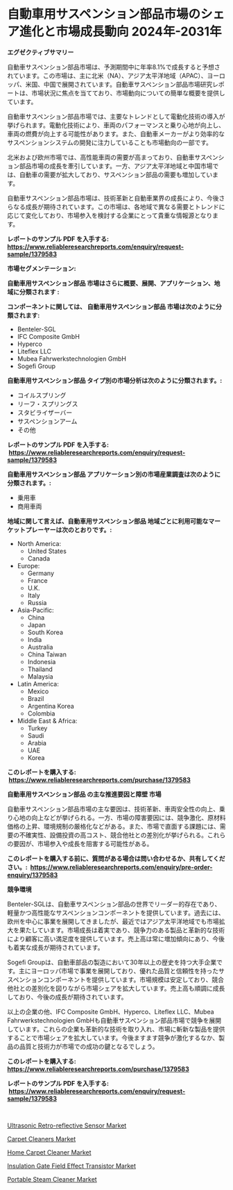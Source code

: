 <p><h1>自動車用サスペンション部品市場のシェア進化と市場成長動向 2024年-2031年</h1></p><p><strong>エグゼクティブサマリー</strong></p>
<p><p>自動車サスペンション部品市場は、予測期間中に年率8.1%で成長すると予想されています。この市場は、主に北米（NA）、アジア太平洋地域（APAC）、ヨーロッパ、米国、中国で展開されています。自動車サスペンション部品市場研究レポートは、市場状況に焦点を当てており、市場動向についての簡単な概要を提供しています。</p><p>自動車サスペンション部品市場では、主要なトレンドとして電動化技術の導入が挙げられます。電動化技術により、車両のパフォーマンスと乗り心地が向上し、車両の燃費が向上する可能性があります。また、自動車メーカーがより効率的なサスペンションシステムの開発に注力していることも市場動向の一部です。</p><p>北米および欧州市場では、高性能車両の需要が高まっており、自動車サスペンション部品市場の成長を牽引しています。一方、アジア太平洋地域と中国市場では、自動車の需要が拡大しており、サスペンション部品の需要も増加しています。</p><p>自動車サスペンション部品市場は、技術革新と自動車業界の成長により、今後さらなる成長が期待されています。この市場は、各地域で異なる需要とトレンドに応じて変化しており、市場参入を検討する企業にとって貴重な情報源となります。</p></p>
<p><strong>レポートのサンプル PDF を入手する: <a href="https://www.reliableresearchreports.com/enquiry/request-sample/1379583">https://www.reliableresearchreports.com/enquiry/request-sample/1379583</a></strong></p>
<p><strong>市場セグメンテーション:</strong></p>
<p><strong> 自動車用サスペンション部品 市場はさらに概要、展開、アプリケーション、地域に分類されます :</strong></p>
<p><strong>コンポーネントに関しては、 自動車用サスペンション部品 市場は次のように分類されます: &nbsp;</strong></p>
<p><ul><li>Benteler-SGL</li><li>IFC Composite GmbH</li><li>Hyperco</li><li>Liteflex LLC</li><li>Mubea Fahrwerkstechnologien GmbH</li><li>Sogefi Group</li></ul></p>
<p><strong> 自動車用サスペンション部品 タイプ別の市場分析は次のように分類されます。:</strong></p>
<p><ul><li>コイルスプリング</li><li>リーフ・スプリングス</li><li>スタビライザーバー</li><li>サスペンションアーム</li><li>その他</li></ul></p>
<p><strong>レポートのサンプル PDF を入手する: &nbsp;<a href="https://www.reliableresearchreports.com/enquiry/request-sample/1379583">https://www.reliableresearchreports.com/enquiry/request-sample/1379583</a></strong></p>
<p><strong> 自動車用サスペンション部品 アプリケーション別の市場産業調査は次のように分類されます。:</strong></p>
<p><ul><li>乗用車</li><li>商用車両</li></ul></p>
<p><strong>地域に関して言えば、自動車用サスペンション部品 地域ごとに利用可能なマーケットプレーヤーは次のとおりです。:</strong></p>
<p><ul>
    <li>
        North America:
        <ul>
            <li>United States</li>
            <li>Canada</li>
        </ul>
    </li>
    <li>
        Europe:
        <ul>
            <li>Germany</li>
            <li>France</li>
            <li>U.K.</li>
            <li>Italy</li>
            <li>Russia</li>
        </ul>
    </li>
    <li>
        Asia-Pacific:
        <ul>
            <li>China</li>
            <li>Japan</li>
            <li>South Korea</li>
            <li>India</li>
            <li>Australia</li>
            <li>China Taiwan</li>
            <li>Indonesia</li>
            <li>Thailand</li>
            <li>Malaysia</li>
        </ul>
    </li>
    <li>
        Latin America:
        <ul>
            <li>Mexico</li>
            <li>Brazil</li>
            <li>Argentina Korea</li>
            <li>Colombia</li>
        </ul>
    </li>
    <li>
        Middle East & Africa:
        <ul>
            <li>Turkey</li>
            <li>Saudi</li>
            <li>Arabia</li>
            <li>UAE</li>
            <li>Korea</li>
        </ul>
    </li>
    </ul></p>
<p><strong>このレポートを購入する: &nbsp;<a href="https://www.reliableresearchreports.com/purchase/1379583">https://www.reliableresearchreports.com/purchase/1379583</a></strong></p>
<p><strong>自動車用サスペンション部品 の主な推進要因と障壁 市場</strong></p>
<p><p>自動車サスペンション部品市場の主な要因は、技術革新、車両安全性の向上、乗り心地の向上などが挙げられる。一方、市場の障害要因には、競争激化、原材料価格の上昇、環境規制の厳格化などがある。また、市場で直面する課題には、需要の不確実性、設備投資の高コスト、競合他社との差別化が挙げられる。これらの要因が、市場参入や成長を阻害する可能性がある。</p></p>
<p><strong>このレポートを購入する前に、質問がある場合は問い合わせるか、共有してください。:&nbsp; <a href="https://www.reliableresearchreports.com/enquiry/pre-order-enquiry/1379583">https://www.reliableresearchreports.com/enquiry/pre-order-enquiry/1379583</a></strong></p>
<p><strong>競争環境</strong></p>
<p><p>Benteler-SGLは、自動車サスペンション部品の世界でリーダー的存在であり、軽量かつ高性能なサスペンションコンポーネントを提供しています。過去には、欧州を中心に事業を展開してきましたが、最近ではアジア太平洋地域でも市場拡大を果たしています。市場成長は着実であり、競争力のある製品と革新的な技術により顧客に高い満足度を提供しています。売上高は常に増加傾向にあり、今後も着実な成長が期待されています。</p><p>Sogefi Groupは、自動車部品の製造において30年以上の歴史を持つ大手企業です。主にヨーロッパ市場で事業を展開しており、優れた品質と信頼性を持ったサスペンションコンポーネントを提供しています。市場規模は安定しており、競合他社との差別化を図りながら市場シェアを拡大しています。売上高も順調に成長しており、今後の成長が期待されています。</p><p>以上の企業の他、IFC Composite GmbH、Hyperco、Liteflex LLC、Mubea Fahrwerkstechnologien GmbHも自動車サスペンション部品市場で競争を展開しています。これらの企業も革新的な技術を取り入れ、市場に斬新な製品を提供することで市場シェアを拡大しています。今後ますます競争が激化するなか、製品の品質と技術力が市場での成功の鍵となるでしょう。</p></p>
<p><strong>このレポートを購入する: &nbsp; <a href="https://www.reliableresearchreports.com/purchase/1379583">https://www.reliableresearchreports.com/purchase/1379583</a></strong></p>
<p><strong>レポートのサンプル PDF を入手する: &nbsp;<a href="https://www.reliableresearchreports.com/enquiry/request-sample/1379583">https://www.reliableresearchreports.com/enquiry/request-sample/1379583</a></strong><strong></strong></p>
<p>&nbsp;</p>
<p><p><a href="https://view.publitas.com/reportprime-1/ultrasonic-retro-reflective-sensor-market-provides-detailed-segmentation-of-this-market-based-on-type-application-and-region-and-forecast-for-the-period-from-2024-2031/">Ultrasonic Retro-reflective Sensor Market</a></p><p><a href="https://angry-finch-aaf.notion.site/Carpet-Cleaners-Market-Furnish-Information-about-Market-Size-Market-Share-Market-Dynamics-and-Pro-e29bb91c03d14a76a724ee5bb40731ee">Carpet Cleaners Market</a></p><p><a href="https://chivalrous-flock-a86.notion.site/Home-Carpet-Cleaner-Market-Analysis-Examines-its-Scope-on-Growth-Opportunities-and-Forecasted-Trend-cc9bc17b89af4f85bc23db6babffeb11">Home Carpet Cleaner Market</a></p><p><a href="https://view.publitas.com/reportprime-1/insulation-gate-field-effect-transistor-market-size-share-trends-analysis-report-by-material-by-type-by-end-user-by-region-and-segment-forecasts-2024-2031/">Insulation Gate Field Effect Transistor Market</a></p><p><a href="https://faithful-glue-af3.notion.site/Portable-Steam-Cleaner-Market-Size-Furnishes-Valuable-Information-Encompassing-Market-Share-Market--55f0b0efe134426d8b79acfff18fcb8b">Portable Steam Cleaner Market</a></p></p>
